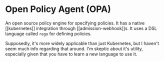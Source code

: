 # Open Policy Agent (OPA)
An open source policy engine for specifying policies. It has a native [[kubernetes]] integration through [[admission-webhook]]s. It uses a DSL language called `rego` for defining policies.

Supposedly, it's more widely applicable than just Kubernetes, but I haven't seem much info regarding that around. I'm skeptic about it's utility, especially given that you have to learn a new language to use it.
